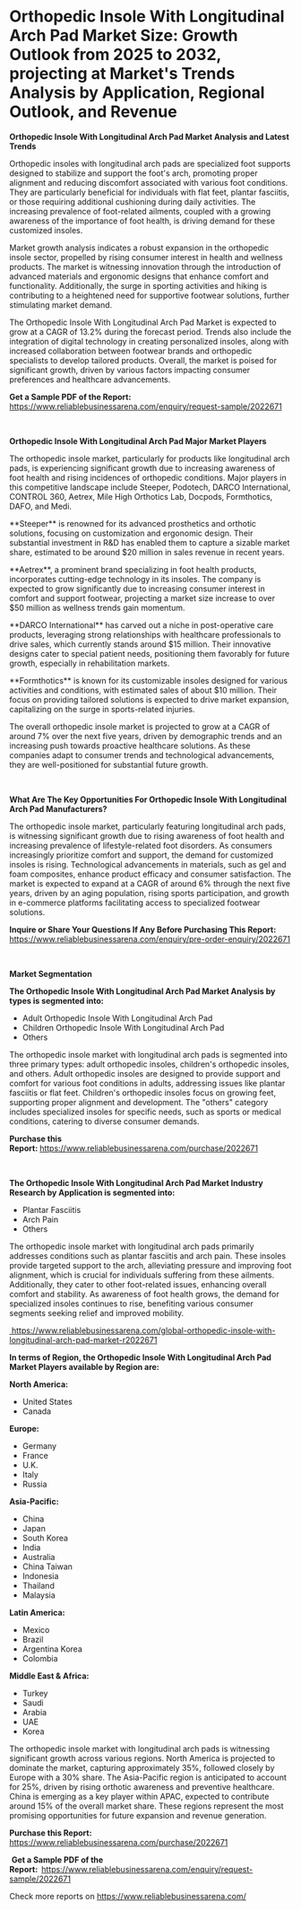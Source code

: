 <p><h1>Orthopedic Insole With Longitudinal Arch Pad Market Size: Growth Outlook from 2025 to 2032, projecting at Market's Trends Analysis by Application, Regional Outlook, and Revenue</h1></p><p><strong>Orthopedic Insole With Longitudinal Arch Pad Market Analysis and Latest Trends</strong></p>
<p><p>Orthopedic insoles with longitudinal arch pads are specialized foot supports designed to stabilize and support the foot's arch, promoting proper alignment and reducing discomfort associated with various foot conditions. They are particularly beneficial for individuals with flat feet, plantar fasciitis, or those requiring additional cushioning during daily activities. The increasing prevalence of foot-related ailments, coupled with a growing awareness of the importance of foot health, is driving demand for these customized insoles.</p><p>Market growth analysis indicates a robust expansion in the orthopedic insole sector, propelled by rising consumer interest in health and wellness products. The market is witnessing innovation through the introduction of advanced materials and ergonomic designs that enhance comfort and functionality. Additionally, the surge in sporting activities and hiking is contributing to a heightened need for supportive footwear solutions, further stimulating market demand.</p><p>The Orthopedic Insole With Longitudinal Arch Pad Market is expected to grow at a CAGR of 13.2% during the forecast period. Trends also include the integration of digital technology in creating personalized insoles, along with increased collaboration between footwear brands and orthopedic specialists to develop tailored products. Overall, the market is poised for significant growth, driven by various factors impacting consumer preferences and healthcare advancements.</p></p>
<p><strong>Get a Sample PDF of the Report:&nbsp;</strong> <a href="https://www.reliablebusinessarena.com/enquiry/request-sample/2022671?utm_campaign=2524&utm_medium=2&utm_source=Github&utm_content=ia&utm_term=29032025&utm_id=orthopedic-insole-with-longitudinal-arch-pad">https://www.reliablebusinessarena.com/enquiry/request-sample/2022671</a></p>
<p>&nbsp;</p>
<p><strong>Orthopedic Insole With Longitudinal Arch Pad Major Market Players</strong></p>
<p><p>The orthopedic insole market, particularly for products like longitudinal arch pads, is experiencing significant growth due to increasing awareness of foot health and rising incidences of orthopedic conditions. Major players in this competitive landscape include Steeper, Podotech, DARCO International, CONTROL 360, Aetrex, Mile High Orthotics Lab, Docpods, Formthotics, DAFO, and Medi.</p><p>**Steeper** is renowned for its advanced prosthetics and orthotic solutions, focusing on customization and ergonomic design. Their substantial investment in R&D has enabled them to capture a sizable market share, estimated to be around $20 million in sales revenue in recent years.</p><p>**Aetrex**, a prominent brand specializing in foot health products, incorporates cutting-edge technology in its insoles. The company is expected to grow significantly due to increasing consumer interest in comfort and support footwear, projecting a market size increase to over $50 million as wellness trends gain momentum.</p><p>**DARCO International** has carved out a niche in post-operative care products, leveraging strong relationships with healthcare professionals to drive sales, which currently stands around $15 million. Their innovative designs cater to special patient needs, positioning them favorably for future growth, especially in rehabilitation markets.</p><p>**Formthotics** is known for its customizable insoles designed for various activities and conditions, with estimated sales of about $10 million. Their focus on providing tailored solutions is expected to drive market expansion, capitalizing on the surge in sports-related injuries.</p><p>The overall orthopedic insole market is projected to grow at a CAGR of around 7% over the next five years, driven by demographic trends and an increasing push towards proactive healthcare solutions. As these companies adapt to consumer trends and technological advancements, they are well-positioned for substantial future growth.</p></p>
<p>&nbsp;</p>
<p><strong>What Are The Key Opportunities For Orthopedic Insole With Longitudinal Arch Pad Manufacturers?</strong></p>
<p><p>The orthopedic insole market, particularly featuring longitudinal arch pads, is witnessing significant growth due to rising awareness of foot health and increasing prevalence of lifestyle-related foot disorders. As consumers increasingly prioritize comfort and support, the demand for customized insoles is rising. Technological advancements in materials, such as gel and foam composites, enhance product efficacy and consumer satisfaction. The market is expected to expand at a CAGR of around 6% through the next five years, driven by an aging population, rising sports participation, and growth in e-commerce platforms facilitating access to specialized footwear solutions.</p></p>
<p><strong>Inquire or Share Your Questions If Any Before Purchasing This Report:</strong> <a href="https://www.reliablebusinessarena.com/enquiry/pre-order-enquiry/2022671?utm_campaign=2524&utm_medium=2&utm_source=Github&utm_content=ia&utm_term=29032025&utm_id=orthopedic-insole-with-longitudinal-arch-pad">https://www.reliablebusinessarena.com/enquiry/pre-order-enquiry/2022671</a></p>
<p>&nbsp;</p>
<p><strong>Market Segmentation</strong></p>
<p><strong>The Orthopedic Insole With Longitudinal Arch Pad Market Analysis by types is segmented into:</strong></p>
<p><ul><li>Adult Orthopedic Insole With Longitudinal Arch Pad</li><li>Children Orthopedic Insole With Longitudinal Arch Pad</li><li>Others</li></ul></p>
<p><p>The orthopedic insole market with longitudinal arch pads is segmented into three primary types: adult orthopedic insoles, children's orthopedic insoles, and others. Adult orthopedic insoles are designed to provide support and comfort for various foot conditions in adults, addressing issues like plantar fasciitis or flat feet. Children's orthopedic insoles focus on growing feet, supporting proper alignment and development. The "others" category includes specialized insoles for specific needs, such as sports or medical conditions, catering to diverse consumer demands.</p></p>
<p><strong>Purchase this Report:&nbsp;</strong><a href="https://www.reliablebusinessarena.com/purchase/2022671?utm_campaign=2524&utm_medium=2&utm_source=Github&utm_content=ia&utm_term=29032025&utm_id=orthopedic-insole-with-longitudinal-arch-pad">https://www.reliablebusinessarena.com/purchase/2022671</a></p>
<p>&nbsp;</p>
<p><strong>The Orthopedic Insole With Longitudinal Arch Pad Market Industry Research by Application is segmented into:</strong></p>
<p><ul><li>Plantar Fasciitis</li><li>Arch Pain</li><li>Others</li></ul></p>
<p><p>The orthopedic insole market with longitudinal arch pads primarily addresses conditions such as plantar fasciitis and arch pain. These insoles provide targeted support to the arch, alleviating pressure and improving foot alignment, which is crucial for individuals suffering from these ailments. Additionally, they cater to other foot-related issues, enhancing overall comfort and stability. As awareness of foot health grows, the demand for specialized insoles continues to rise, benefiting various consumer segments seeking relief and improved mobility.</p></p>
<p><a href="https://www.reliablebusinessarena.com/global-orthopedic-insole-with-longitudinal-arch-pad-market-r2022671?utm_campaign=2524&utm_medium=2&utm_source=Github&utm_content=ia&utm_term=29032025&utm_id=orthopedic-insole-with-longitudinal-arch-pad">&nbsp;https://www.reliablebusinessarena.com/global-orthopedic-insole-with-longitudinal-arch-pad-market-r2022671</a></p>
<p><strong>In terms of Region, the Orthopedic Insole With Longitudinal Arch Pad Market Players available by Region are:</strong></p>
<p>
    <p> <strong> North America: </strong>
        <ul>
            <li>United States</li>
            <li>Canada</li>
        </ul>
        </p> 
    <p> <strong> Europe: </strong>
        <ul>
            <li>Germany</li>
            <li>France</li>
            <li>U.K.</li>
            <li>Italy</li>
            <li>Russia</li>
        </ul>
        </p> 
    <p> <strong> Asia-Pacific: </strong>
        <ul>
            <li>China</li>
            <li>Japan</li>
            <li>South Korea</li>
            <li>India</li>
            <li>Australia</li>
            <li>China Taiwan</li>
            <li>Indonesia</li>
            <li>Thailand</li>
            <li>Malaysia</li>
        </ul>
        </p> 
    <p> <strong> Latin America: </strong>
        <ul>
            <li>Mexico</li>
            <li>Brazil</li>
            <li>Argentina Korea</li>
            <li>Colombia</li>
        </ul>
        </p> 
    <p> <strong> Middle East & Africa: </strong>
        <ul>
            <li>Turkey</li>
            <li>Saudi</li>
            <li>Arabia</li>
            <li>UAE</li>
            <li>Korea</li>
        </ul>
    </p>
    </p>
<p><p>The orthopedic insole market with longitudinal arch pads is witnessing significant growth across various regions. North America is projected to dominate the market, capturing approximately 35%, followed closely by Europe with a 30% share. The Asia-Pacific region is anticipated to account for 25%, driven by rising orthotic awareness and preventive healthcare. China is emerging as a key player within APAC, expected to contribute around 15% of the overall market share. These regions represent the most promising opportunities for future expansion and revenue generation.</p></p>
<p><strong>Purchase this Report: </strong><a href="https://www.reliablebusinessarena.com/purchase/2022671?utm_campaign=2524&utm_medium=2&utm_source=Github&utm_content=ia&utm_term=29032025&utm_id=orthopedic-insole-with-longitudinal-arch-pad">https://www.reliablebusinessarena.com/purchase/2022671</a></p>
<p>&nbsp;<strong>Get a Sample PDF of the Report:&nbsp;&nbsp;</strong><a href="https://www.reliablebusinessarena.com/enquiry/request-sample/2022671?utm_campaign=2524&utm_medium=2&utm_source=Github&utm_content=ia&utm_term=29032025&utm_id=orthopedic-insole-with-longitudinal-arch-pad">https://www.reliablebusinessarena.com/enquiry/request-sample/2022671</a></p>
<p><strong></strong></p>
<p>Check more reports on <a href="https://www.reliablebusinessarena.com/?utm_campaign=2524&utm_medium=2&utm_source=Github&utm_content=ia&utm_term=29032025&utm_id=orthopedic-insole-with-longitudinal-arch-pad">https://www.reliablebusinessarena.com/</a></p>